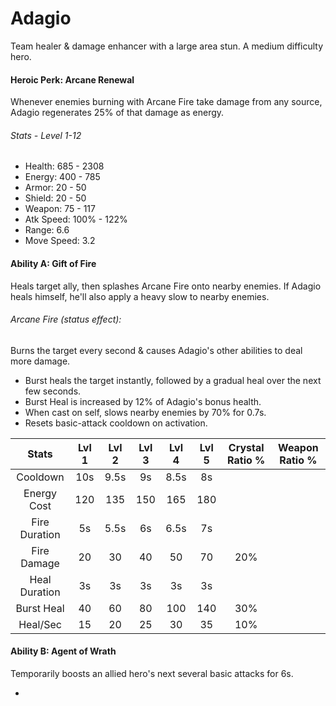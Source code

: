 # Adagio

Team healer & damage enhancer with a large area stun. A medium difficulty hero.

#### Heroic Perk: Arcane Renewal

Whenever enemies burning with Arcane Fire take damage from any source, Adagio regenerates 25% of that damage as energy.

###### Stats - Level 1-12

* Health: 685 - 2308
* Energy: 400 - 785
* Armor: 20 - 50
* Shield: 20 - 50
* Weapon: 75 - 117
* Atk Speed: 100% - 122%
* Range: 6.6
* Move Speed: 3.2

#### Ability A: Gift of Fire

Heals target ally, then splashes Arcane Fire onto nearby enemies. If Adagio heals himself, he'll also apply a heavy slow to nearby enemies.

###### Arcane Fire \(status effect\):

Burns the target every second & causes Adagio's other abilities to deal more damage.

* Burst heals the target instantly, followed by a gradual heal over the next few seconds.
* Burst Heal is increased by 12% of Adagio's bonus health.
* When cast on self, slows nearby enemies by 70% for 0.7s.
* Resets basic-attack cooldown on activation.

| Stats | Lvl 1 | Lvl 2 | Lvl 3 | Lvl 4 | Lvl 5 | Crystal      Ratio % | Weapon     Ratio % |
| :---: | :---: | :---: | :---: | :---: | :---: | :---: | :---: |
| Cooldown | 10s | 9.5s | 9s | 8.5s | 8s |  |  |
| Energy       Cost | 120 | 135 | 150 | 165 | 180 |  |  |
| Fire            Duration | 5s | 5.5s | 6s | 6.5s | 7s |  |  |
| Fire            Damage | 20 | 30 | 40 | 50 | 70 | 20% |  |
| Heal           Duration | 3s | 3s | 3s | 3s | 3s |  |  |
| Burst Heal | 40 | 60 | 80 | 100 | 140 | 30% |  |
| Heal/Sec | 15 | 20 | 25 | 30 | 35 | 10% |  |

#### Ability B: Agent of Wrath

Temporarily boosts an allied hero's next several basic attacks for 6s.

* 


